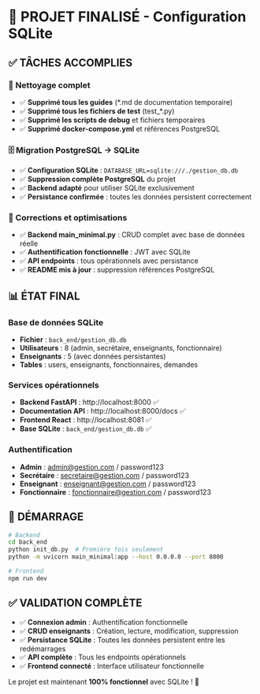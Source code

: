 # 🎉 PROJET FINALISÉ - Configuration SQLite

## ✅ TÂCHES ACCOMPLIES

### 🧹 Nettoyage complet
- ✅ **Supprimé tous les guides** (*.md de documentation temporaire)
- ✅ **Supprimé tous les fichiers de test** (test_*.py)
- ✅ **Supprimé les scripts de debug** et fichiers temporaires
- ✅ **Supprimé docker-compose.yml** et références PostgreSQL

### 🗄️ Migration PostgreSQL → SQLite
- ✅ **Configuration SQLite** : `DATABASE_URL=sqlite:///./gestion_db.db`
- ✅ **Suppression complète PostgreSQL** du projet
- ✅ **Backend adapté** pour utiliser SQLite exclusivement
- ✅ **Persistance confirmée** : toutes les données persistent correctement

### 🔧 Corrections et optimisations
- ✅ **Backend main_minimal.py** : CRUD complet avec base de données réelle
- ✅ **Authentification fonctionnelle** : JWT avec SQLite
- ✅ **API endpoints** : tous opérationnels avec persistance
- ✅ **README mis à jour** : suppression références PostgreSQL

## 📊 ÉTAT FINAL

### Base de données SQLite
- **Fichier** : `back_end/gestion_db.db`
- **Utilisateurs** : 8 (admin, secrétaire, enseignants, fonctionnaire)
- **Enseignants** : 5 (avec données persistantes)
- **Tables** : users, enseignants, fonctionnaires, demandes

### Services opérationnels
- **Backend FastAPI** : http://localhost:8000 ✅
- **Documentation API** : http://localhost:8000/docs ✅
- **Frontend React** : http://localhost:8081 ✅
- **Base SQLite** : `back_end/gestion_db.db` ✅

### Authentification
- **Admin** : admin@gestion.com / password123
- **Secrétaire** : secretaire@gestion.com / password123
- **Enseignant** : enseignant@gestion.com / password123
- **Fonctionnaire** : fonctionnaire@gestion.com / password123

## 🚀 DÉMARRAGE

```bash
# Backend
cd back_end
python init_db.py  # Première fois seulement
python -m uvicorn main_minimal:app --host 0.0.0.0 --port 8000

# Frontend  
npm run dev
```

## ✅ VALIDATION COMPLÈTE

- ✅ **Connexion admin** : Authentification fonctionnelle
- ✅ **CRUD enseignants** : Création, lecture, modification, suppression
- ✅ **Persistance SQLite** : Toutes les données persistent entre les redémarrages
- ✅ **API complète** : Tous les endpoints opérationnels
- ✅ **Frontend connecté** : Interface utilisateur fonctionnelle

Le projet est maintenant **100% fonctionnel** avec SQLite ! 🎯
